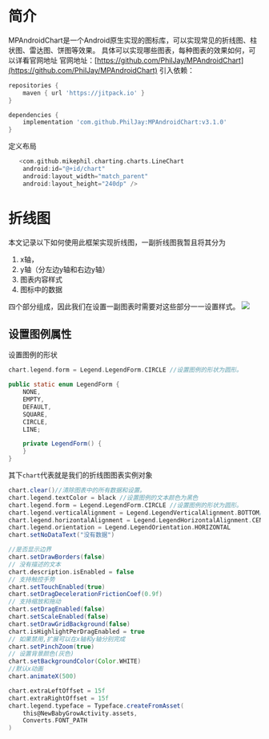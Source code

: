 # 简介
MPAndroidChart是一个Android原生实现的图标库，可以实现常见的折线图、柱状图、雷达图、饼图等效果。
具体可以实现哪些图表，每种图表的效果如何，可以详看官网地址
官网地址：[https://github.com/PhilJay/MPAndroidChart](https://github.com/PhilJay/MPAndroidChart)
引入依赖：
```groovy
repositories {
    maven { url 'https://jitpack.io' }
}

dependencies {
    implementation 'com.github.PhilJay:MPAndroidChart:v3.1.0'
}
```
定义布局
```groovy
   <com.github.mikephil.charting.charts.LineChart
    android:id="@+id/chart"
    android:layout_width="match_parent"
    android:layout_height="240dp" />
```
# 折线图
本文记录以下如何使用此框架实现折线图，一副折线图我暂且将其分为

1. x轴，
2. y轴（分左边y轴和右边y轴）
3. 图表内容样式
4. 图标中的数据

四个部分组成，因此我们在设置一副图表时需要对这些部分一一设置样式。
![](https://camo.githubusercontent.com/9aeb2c8582c30fc991c7d12708585f466482e57967dd01bffd9d34c581289c73/68747470733a2f2f7261772e6769746875622e636f6d2f5068696c4a61792f4d5043686172742f6d61737465722f73637265656e73686f74732f73696d706c6564657369676e5f6c696e656368617274342e706e67#from=url&id=FFryo&originHeight=560&originWidth=1200&originalType=binary&ratio=1.5&rotation=0&showTitle=false&status=done&style=none&title=)
## 设置图例属性
设置图例的形状
```groovy
chart.legend.form = Legend.LegendForm.CIRCLE //设置图例的形状为圆形。
```
```java
public static enum LegendForm {
    NONE,
    EMPTY,
    DEFAULT,
    SQUARE,
    CIRCLE,
    LINE;

    private LegendForm() {
    }
}
```
其下`chart`代表就是我们的折线图图表实例对象
```groovy
chart.clear()//清除图表中的所有数据和设置。
chart.legend.textColor = black //设置图例的文本颜色为黑色
chart.legend.form = Legend.LegendForm.CIRCLE //设置图例的形状为圆形。
chart.legend.verticalAlignment = Legend.LegendVerticalAlignment.BOTTOM//
chart.legend.horizontalAlignment = Legend.LegendHorizontalAlignment.CENTER
chart.legend.orientation = Legend.LegendOrientation.HORIZONTAL
chart.setNoDataText("没有数据")

//是否显示边界
chart.setDrawBorders(false)
// 没有描述的文本
chart.description.isEnabled = false
// 支持触控手势
chart.setTouchEnabled(true)
chart.setDragDecelerationFrictionCoef(0.9f)
// 支持缩放和拖动
chart.setDragEnabled(false)
chart.setScaleEnabled(false)
chart.setDrawGridBackground(false)
chart.isHighlightPerDragEnabled = true
// 如果禁用,扩展可以在x轴和y轴分别完成
chart.setPinchZoom(true)
// 设置背景颜色(灰色)
chart.setBackgroundColor(Color.WHITE)
//默认x动画
chart.animateX(500)

chart.extraLeftOffset = 15f
chart.extraRightOffset = 15f
chart.legend.typeface = Typeface.createFromAsset(
    this@NewBabyGrowActivity.assets,
    Converts.FONT_PATH
)
```
